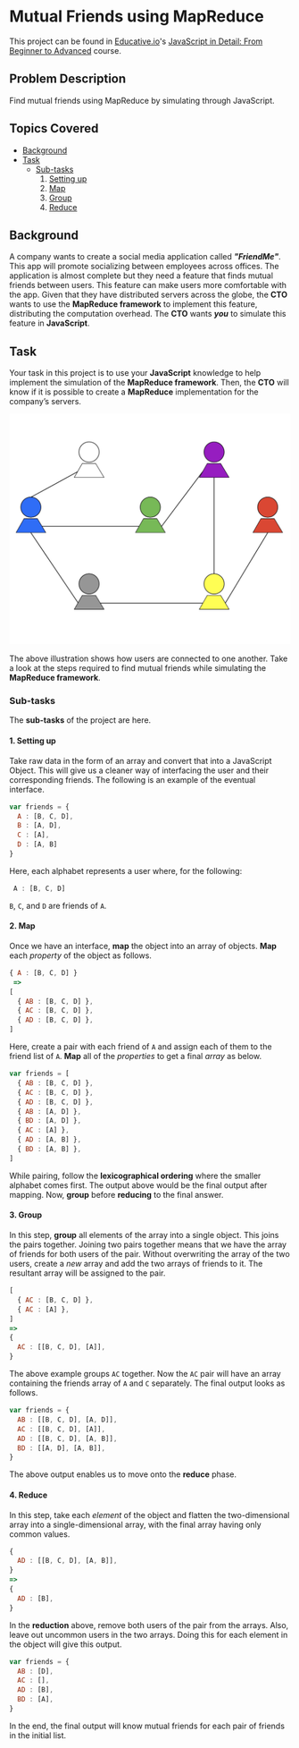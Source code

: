 # Mutual Friends using MapReduce

This project can be found in [Educative.io](https://www.educative.io/)'s [JavaScript in Detail: From Beginner to Advanced](https://www.educative.io/courses/javascript-in-detail-from-beginner-to-advanced) course.


## Problem Description
Find mutual friends using MapReduce by simulating through JavaScript.


## Topics Covered
- [Background](#background)
- [Task](#task)
  - [Sub-tasks](#sub-tasks)
    1. [Setting up](#1-setting-up)
    2. [Map](#2-map)
    3. [Group](#3-group)
    4. [Reduce](#4-reduce)


## Background
A company wants to create a social media application called ***"FriendMe"***. This app will promote socializing between employees across offices. The application is almost complete but they need a feature that finds mutual friends between users. This feature can make users more comfortable with the app. Given that they have distributed servers across the globe, the **CTO** wants to use the **MapReduce framework** to implement this feature, distributing the computation overhead. The **CTO** wants ***you*** to simulate this feature in **JavaScript**.


## Task
Your task in this project is to use your **JavaScript** knowledge to help implement the simulation of the **MapReduce framework**. Then, the **CTO** will know if it is possible to create a **MapReduce** implementation for the company’s servers.

![How people are connected with one another](./assets/task.jpg "How people are connected with one another")

The above illustration shows how users are connected to one another. Take a look at the steps required to find mutual friends while simulating the **MapReduce framework**.


### Sub-tasks
The **sub-tasks** of the project are here.


#### 1. Setting up
Take raw data in the form of an array and convert that into a JavaScript Object. This will give us a cleaner way of interfacing the user and their corresponding friends. The following is an example of the eventual interface.

```javascript
var friends = {
  A : [B, C, D],
  B : [A, D],
  C : [A],
  D : [A, B]
}
```

Here, each alphabet represents a user where, for the following:

```javascript
 A : [B, C, D]
```

`B`, `C`, and `D` are friends of `A`.


#### 2. Map
Once we have an interface, **map** the object into an array of objects. **Map** each *property* of the object as follows.

```javascript
{ A : [B, C, D] }
 =>
[
  { AB : [B, C, D] },
  { AC : [B, C, D] },
  { AD : [B, C, D] },
]
```

Here, create a pair with each friend of `A` and assign each of them to the friend list of `A`. **Map** all of the *properties* to get a final *array* as below.

```javascript
var friends = [
  { AB : [B, C, D] },
  { AC : [B, C, D] },
  { AD : [B, C, D] },
  { AB : [A, D] },
  { BD : [A, D] },
  { AC : [A] },
  { AD : [A, B] },
  { BD : [A, B] },
]
```

While pairing, follow the **lexicographical ordering** where the smaller alphabet comes first. The output above would be the final output after mapping. Now, **group** before **reducing** to the final answer.


#### 3. Group
In this step, **group** all elements of the array into a single object. This joins the pairs together. Joining two pairs together means that we have the array of friends for both users of the pair. Without overwriting the array of the two users, create a *new* array and add the two arrays of friends to it. The resultant array will be assigned to the pair.

```javascript
[
  { AC : [B, C, D] },
  { AC : [A] },
]
=>
{
  AC : [[B, C, D], [A]],
}
```

The above example groups `AC` together. Now the `AC` pair will have an array containing the friends array of `A` and `C` separately. The final output looks as follows.

```javascript
var friends = {
  AB : [[B, C, D], [A, D]],
  AC : [[B, C, D], [A]],
  AD : [[B, C, D], [A, B]],
  BD : [[A, D], [A, B]],
}
```

The above output enables us to move onto the **reduce** phase.


#### 4. Reduce
In this step, take each *element* of the object and flatten the two-dimensional array into a single-dimensional array, with the final array having only common values.

```javascript
{
  AD : [[B, C, D], [A, B]],
}
=>
{
  AD : [B],
}
```

In the **reduction** above, remove both users of the pair from the arrays. Also, leave out uncommon users in the two arrays. Doing this for each element in the object will give this output.

```javascript
var friends = {
  AB : [D],
  AC : [],
  AD : [B],
  BD : [A],
}
```

In the end, the final output will know mutual friends for each pair of friends in the initial list.
